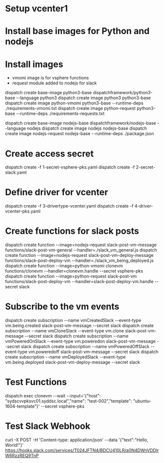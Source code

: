 # Setup vcenter1

# Install base images for Python and nodejs

# Install images
- vmomi image is for vsphere functions
- request module added to nodejs for slack

dispatch create base-image python3-base dispatchframework/python3-base --language python3
dispatch create image python3 python3-base
dispatch create image python-vmomi python3-base --runtime-deps ./requirements-vmomi.txt
dispatch create image python-request python3-base --runtime-deps ./requirements-requests.txt

dispatch create base-image nodejs-base dispatchframework/nodejs-base --language nodejs
dispatch create image nodejs nodejs-base
dispatch create image nodejs-request nodejs-base --runtime-deps ./package.json

# Create access secret
dispatch create -f 1-secret-vsphere-pks.yaml
dispatch create -f 2-secret-slack.yaml


# Define driver for vcenter
dispatch create -f 3-drivertype-vcenter.yaml
dispatch create -f 4-driver-vcenter-pks.yaml

# Create functions for slack posts

dispatch create function --image=nodejs-request slack-post-vm-message functions/slack-post-vm-general --handler=./slack_vm_general.js
dispatch create function --image=nodejs-request slack-post-vm-deploy-message functions/slack-post-deploy-vm --handler=./slack_vm_being_deployed.js
dispatch create function --image=python-vmomi clonevm functions/clonevm --handler=clonevm.handle --secret vsphere-pks
dispatch create function --image=python-request slack-post-vm functions/slack-post-deploy-vm --handler=slack-post-deploy-vm.handle --secret slack


# Subscribe to the vm events

dispatch create subscription --name vmCreatedSlack --event-type vm.being.created slack-post-vm-message --secret slack
dispatch create subscription --name vmCloneSlack --event-type vm.clone slack-post-vm-message  --secret slack
dispatch create subscription --name vmPoweredOnSlack --event-type vm.poweredon slack-post-vm-message --secret slack
dispatch create subscription --name vmPoweredOffSlack --event-type vm.poweredoff slack-post-vm-message --secret slack
dispatch create subscription --name vmDeployedSlack --event-type vm.being.deployed slack-post-vm-deploy-message --secret slack



# Test Functions

dispatch exec clonevm --wait --input='{"host": "sydscvvpksvc01.syddsc.local","name": "test-002","template": "ubuntu-1604-template"}' --secret vsphere-pks

# Test Slack Webhook


curl -X POST -H 'Content-type: application/json' --data '{"text":"Hello, World!"}' https://hooks.slack.com/services/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
